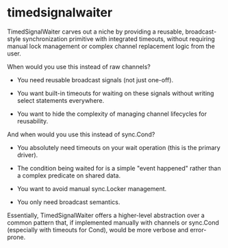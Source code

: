 # timedsignalwaiter

TimedSignalWaiter carves out a niche by providing a reusable, broadcast-style synchronization primitive with integrated timeouts, without requiring manual lock management or complex channel replacement logic from the user.

When would you use this instead of raw channels?

* You need reusable broadcast signals (not just one-off).

* You want built-in timeouts for waiting on these signals without writing select statements everywhere.

* You want to hide the complexity of managing channel lifecycles for reusability.

And when would you use this instead of sync.Cond?

* You absolutely need timeouts on your wait operation (this is the primary driver).

* The condition being waited for is a simple "event happened" rather than a complex predicate on shared data.

* You want to avoid manual sync.Locker management.

* You only need broadcast semantics.

Essentially, TimedSignalWaiter offers a higher-level abstraction over a common pattern that, if implemented manually with channels or sync.Cond (especially with timeouts for Cond), would be more verbose and error-prone.

